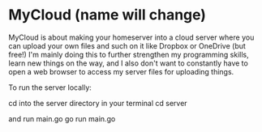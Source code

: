 # MyCloud (name will change)

MyCloud is about making your homeserver into a cloud server where you can upload your own files and such on it like Dropbox or OneDrive (but free!)
I'm mainly doing this to further strengthen my programming skills, learn new things on the way, and I also don't want to constantly have to open a web browser to access my server files for uploading things.

To run the server locally:

cd into the server directory in your terminal
    cd server

and run main.go
    go run main.go
